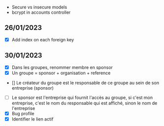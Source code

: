 * Secure vs insecure models
* bcrypt in accounts controller

## 26/01/2023

- [x] Add index on each foreign key

## 30/01/2023

- [x] Dans les groupes, renommer membre en sponsor
- [x] Un groupe = sponsor + organisation + reference
- [] Le créateur du groupe est le responsable de ce groupe au sein de son entreprise (sponsor)
- [ ] Le sponsor est l'entreprise qui fournit l'accès au groupe, si c'est mon entreprise, c'est le nom du responsable qui est affiché, sinon le nom de l'entreprise
- [x] Bug profile
- [x] Identifier le lien actif
